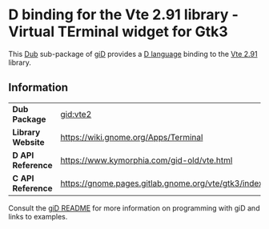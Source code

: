 # D binding for the Vte 2.91 library - Virtual TErminal widget for Gtk3

This [Dub](https://dub.pm/) sub-package of [giD](https://gid.dub.pm) provides a [D language](https://www.dlang.org) binding to the [Vte 2.91](https://wiki.gnome.org/Apps/Terminal) library.

## Information

|     |     |
| --- | --- |
| **Dub Package**          | [gid:vte2](https://code.dlang.org/packages/gid%3Avte2)                           |
| **Library Website**      | https://wiki.gnome.org/Apps/Terminal                                             |
| **D API Reference**      | https://www.kymorphia.com/gid-old/vte.html                                       |
| **C API Reference**      | https://gnome.pages.gitlab.gnome.org/vte/gtk3/index.html                         |

Consult the [giD README](https://github.com/Kymorphia/gid) for more information on programming with giD and links to examples.
